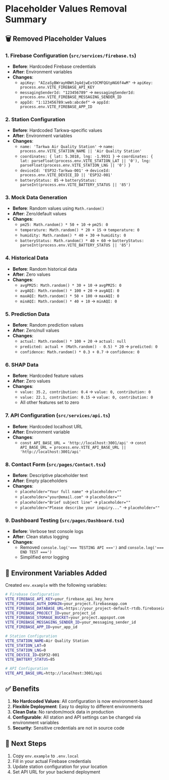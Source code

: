 # Placeholder Values Removal Summary

## 🗑️ **Removed Placeholder Values**

### **1. Firebase Configuration (`src/services/firebase.ts`)**
- **Before**: Hardcoded Firebase credentials
- **After**: Environment variables
- **Changes**:
  - `apiKey: "AIzaSyBWrayH0WtJq4djwExtOCMFQGtpNG6f4wM"` → `apiKey: process.env.VITE_FIREBASE_API_KEY`
  - `messagingSenderId: "123456789"` → `messagingSenderId: process.env.VITE_FIREBASE_MESSAGING_SENDER_ID`
  - `appId: "1:123456789:web:abcdef"` → `appId: process.env.VITE_FIREBASE_APP_ID`

### **2. Station Configuration**
- **Before**: Hardcoded Tarkwa-specific values
- **After**: Environment variables
- **Changes**:
  - `name: 'Tarkwa Air Quality Station'` → `name: process.env.VITE_STATION_NAME || 'Air Quality Station'`
  - `coordinates: { lat: 5.3018, lng: -1.9931 }` → `coordinates: { lat: parseFloat(process.env.VITE_STATION_LAT || '0'), lng: parseFloat(process.env.VITE_STATION_LNG || '0') }`
  - `deviceId: 'ESP32-Tarkwa-001'` → `deviceId: process.env.VITE_DEVICE_ID || 'ESP32-001'`
  - `batteryStatus: 85` → `batteryStatus: parseInt(process.env.VITE_BATTERY_STATUS || '85')`

### **3. Mock Data Generation**
- **Before**: Random values using `Math.random()`
- **After**: Zero/default values
- **Changes**:
  - `pm25: Math.random() * 50 + 10` → `pm25: 0`
  - `temperature: Math.random() * 20 + 15` → `temperature: 0`
  - `humidity: Math.random() * 40 + 30` → `humidity: 0`
  - `batteryStatus: Math.random() * 40 + 60` → `batteryStatus: parseInt(process.env.VITE_BATTERY_STATUS || '85')`

### **4. Historical Data**
- **Before**: Random historical data
- **After**: Zero values
- **Changes**:
  - `avgPM25: Math.random() * 30 + 10` → `avgPM25: 0`
  - `avgAQI: Math.random() * 100 + 20` → `avgAQI: 0`
  - `maxAQI: Math.random() * 50 + 100` → `maxAQI: 0`
  - `minAQI: Math.random() * 40 + 10` → `minAQI: 0`

### **5. Prediction Data**
- **Before**: Random prediction values
- **After**: Zero/null values
- **Changes**:
  - `actual: Math.random() * 100 + 20` → `actual: null`
  - `predicted: actual + (Math.random() - 0.5) * 20` → `predicted: 0`
  - `confidence: Math.random() * 0.3 + 0.7` → `confidence: 0`

### **6. SHAP Data**
- **Before**: Hardcoded feature values
- **After**: Zero values
- **Changes**:
  - `value: 35.2, contribution: 0.4` → `value: 0, contribution: 0`
  - `value: 22.1, contribution: 0.15` → `value: 0, contribution: 0`
  - All other features set to zero

### **7. API Configuration (`src/services/api.ts`)**
- **Before**: Hardcoded localhost URL
- **After**: Environment variable
- **Changes**:
  - `const API_BASE_URL = 'http://localhost:3001/api'` → `const API_BASE_URL = process.env.VITE_API_BASE_URL || 'http://localhost:3001/api'`

### **8. Contact Form (`src/pages/Contact.tsx`)**
- **Before**: Descriptive placeholder text
- **After**: Empty placeholders
- **Changes**:
  - `placeholder="Your full name"` → `placeholder=""`
  - `placeholder="your@email.com"` → `placeholder=""`
  - `placeholder="Brief subject line"` → `placeholder=""`
  - `placeholder="Please describe your inquiry..."` → `placeholder=""`

### **9. Dashboard Testing (`src/pages/Dashboard.tsx`)**
- **Before**: Verbose test console logs
- **After**: Clean status logging
- **Changes**:
  - Removed `console.log('=== TESTING API ===')` and `console.log('=== END TEST ===')`
  - Simplified error logging

## 🔧 **Environment Variables Added**

Created `env.example` with the following variables:

```bash
# Firebase Configuration
VITE_FIREBASE_API_KEY=your_firebase_api_key_here
VITE_FIREBASE_AUTH_DOMAIN=your_project.firebaseapp.com
VITE_FIREBASE_DATABASE_URL=https://your_project-default-rtdb.firebaseio.com
VITE_FIREBASE_PROJECT_ID=your_project_id
VITE_FIREBASE_STORAGE_BUCKET=your_project.appspot.com
VITE_FIREBASE_MESSAGING_SENDER_ID=your_messaging_sender_id
VITE_FIREBASE_APP_ID=your_app_id

# Station Configuration
VITE_STATION_NAME=Air Quality Station
VITE_STATION_LAT=0
VITE_STATION_LNG=0
VITE_DEVICE_ID=ESP32-001
VITE_BATTERY_STATUS=85

# API Configuration
VITE_API_BASE_URL=http://localhost:3001/api
```

## ✅ **Benefits**

1. **No Hardcoded Values**: All configuration is now environment-based
2. **Flexible Deployment**: Easy to deploy to different environments
3. **Clean Data**: No random/mock data in production
4. **Configurable**: All station and API settings can be changed via environment variables
5. **Security**: Sensitive credentials are not in source code

## 🚀 **Next Steps**

1. Copy `env.example` to `.env.local`
2. Fill in your actual Firebase credentials
3. Update station configuration for your location
4. Set API URL for your backend deployment
